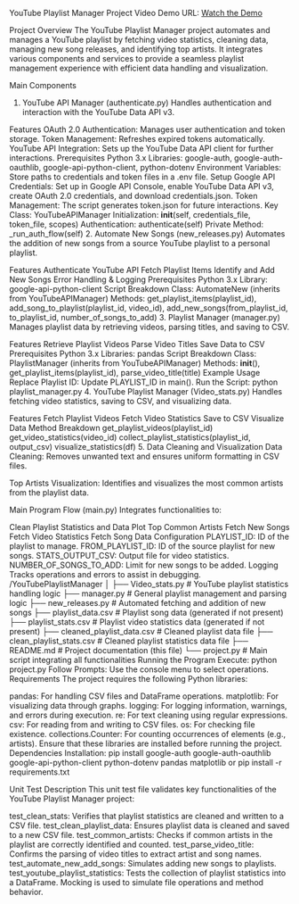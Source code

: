YouTube Playlist Manager Project
Video Demo URL: [Watch the Demo](https://youtu.be/9HF1nr_0zw0)

Project Overview
The YouTube Playlist Manager project automates and manages a YouTube playlist by fetching video statistics, cleaning data, managing new song releases, and identifying top artists. It integrates various components and services to provide a seamless playlist management experience with efficient data handling and visualization.

Main Components
1. YouTube API Manager (authenticate.py)
Handles authentication and interaction with the YouTube Data API v3.

Features
OAuth 2.0 Authentication: Manages user authentication and token storage.
Token Management: Refreshes expired tokens automatically.
YouTube API Integration: Sets up the YouTube Data API client for further interactions.
Prerequisites
Python 3.x
Libraries: google-auth, google-auth-oauthlib, google-api-python-client, python-dotenv
Environment Variables: Store paths to credentials and token files in a .env file.
Setup
Google API Credentials: Set up in Google API Console, enable YouTube Data API v3, create OAuth 2.0 credentials, and download credentials.json.
Token Management: The script generates token.json for future interactions.
Key Class: YouTubeAPIManager
Initialization: __init__(self, credentials_file, token_file, scopes)
Authentication: authenticate(self)
Private Method: _run_auth_flow(self)
2. Automate New Songs (new_releases.py)
Automates the addition of new songs from a source YouTube playlist to a personal playlist.

Features
Authenticate YouTube API
Fetch Playlist Items
Identify and Add New Songs
Error Handling & Logging
Prerequisites
Python 3.x
Library: google-api-python-client
Script Breakdown
Class: AutomateNew (inherits from YouTubeAPIManager)
Methods: get_playlist_items(playlist_id), add_song_to_playlist(playlist_id, video_id), add_new_songs(from_playlist_id, to_playlist_id, number_of_songs_to_add)
3. Playlist Manager (manager.py)
Manages playlist data by retrieving videos, parsing titles, and saving to CSV.

Features
Retrieve Playlist Videos
Parse Video Titles
Save Data to CSV
Prerequisites
Python 3.x
Libraries: pandas
Script Breakdown
Class: PlaylistManager (inherits from YouTubeAPIManager)
Methods: __init__(), get_playlist_items(playlist_id), parse_video_title(title)
Example Usage
Replace Playlist ID: Update PLAYLIST_ID in main().
Run the Script: python playlist_manager.py
4. YouTube Playlist Manager (Video_stats.py)
Handles fetching video statistics, saving to CSV, and visualizing data.

Features
Fetch Playlist Videos
Fetch Video Statistics
Save to CSV
Visualize Data
Method Breakdown
get_playlist_videos(playlist_id)
get_video_statistics(video_id)
collect_playlist_statistics(playlist_id, output_csv)
visualize_statistics(df)
5. Data Cleaning and Visualization
Data Cleaning: Removes unwanted text and ensures uniform formatting in CSV files.

Top Artists Visualization: Identifies and visualizes the most common artists from the playlist data.

Main Program Flow (main.py)
Integrates functionalities to:

Clean Playlist Statistics and Data
Plot Top Common Artists
Fetch New Songs
Fetch Video Statistics
Fetch Song Data
Configuration
PLAYLIST_ID: ID of the playlist to manage.
FROM_PLAYLIST_ID: ID of the source playlist for new songs.
STATS_OUTPUT_CSV: Output file for video statistics.
NUMBER_OF_SONGS_TO_ADD: Limit for new songs to be added.
Logging
Tracks operations and errors to assist in debugging.
/YouTubePlaylistManager
│
├── Video_stats.py # YouTube playlist statistics handling logic
├── manager.py # General playlist management and parsing logic
├── new_releases.py # Automated fetching and addition of new songs
├── playlist_data.csv # Playlist song data (generated if not present)
├── playlist_stats.csv # Playlist video statistics data (generated if not present)
├── cleaned_playlist_data.csv # Cleaned playlist data file
├── clean_playlist_stats.csv # Cleaned playlist statistics data file
├── README.md # Project documentation (this file)
└── project.py # Main script integrating all functionalities
Running the Program
Execute: python project.py
Follow Prompts: Use the console menu to select operations.
Requirements
The project requires the following Python libraries:

pandas: For handling CSV files and DataFrame operations.
matplotlib: For visualizing data through graphs.
logging: For logging information, warnings, and errors during execution.
re: For text cleaning using regular expressions.
csv: For reading from and writing to CSV files.
os: For checking file existence.
collections.Counter: For counting occurrences of elements (e.g., artists).
Ensure that these libraries are installed before running the project.
Dependencies Installation:
pip install google-auth google-auth-oauthlib google-api-python-client python-dotenv pandas matplotlib
or
pip install -r requirements.txt


Unit Test Description
This unit test file validates key functionalities of the YouTube Playlist Manager project:

test_clean_stats: Verifies that playlist statistics are cleaned and written to a CSV file.
test_clean_playlist_data: Ensures playlist data is cleaned and saved to a new CSV file.
test_common_artists: Checks if common artists in the playlist are correctly identified and counted.
test_parse_video_title: Confirms the parsing of video titles to extract artist and song names.
test_automate_new_add_songs: Simulates adding new songs to playlists.
test_youtube_playlist_statistics: Tests the collection of playlist statistics into a DataFrame.
Mocking is used to simulate file operations and method behavior.
